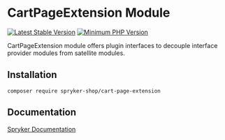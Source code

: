 # CartPageExtension Module
[![Latest Stable Version](https://poser.pugx.org/spryker-shop/cart-page-extension/v/stable.svg)](https://packagist.org/packages/spryker-shop/cart-page-extension)
[![Minimum PHP Version](https://img.shields.io/badge/php-%3E%3D%207.4-8892BF.svg)](https://php.net/)

CartPageExtension module offers plugin interfaces to decouple interface provider modules from satellite modules.

## Installation

```
composer require spryker-shop/cart-page-extension
```

## Documentation

[Spryker Documentation](https://documentation.spryker.com)

